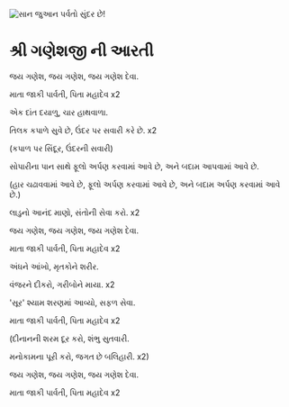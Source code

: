 ![સાન જુઆન પર્વતો સુંદર છે!](lib/assets/images/artis/img.png "સાન જુઆન પર્વતો")

# શ્રી ગણેશજી ની આરતી

જય ગણેશ, જય ગણેશ, જય ગણેશ દેવા.

માતા જાકી પાર્વતી, પિતા મહાદેવ x2

એક દાંત દયાળુ, ચાર હાથવાળા.

તિલક કપાળે સુવે છે, ઉંદર પર સવારી કરે છે. x2

(કપાળ પર સિંદૂર, ઉંદરની સવારી)

સોપારીના પાન સાથે ફૂલો અર્પણ કરવામાં આવે છે, અને બદામ આપવામાં આવે છે.

(હાર ચઢાવવામાં આવે છે, ફૂલો અર્પણ કરવામાં આવે છે, અને બદામ અર્પણ કરવામાં આવે છે.)

લાડુનો આનંદ માણો, સંતોની સેવા કરો. x2

જય ગણેશ, જય ગણેશ, જય ગણેશ દેવા.

માતા જાકી પાર્વતી, પિતા મહાદેવ x2

અંધને આંખો, મૃતકોને શરીર.

વંજરને દીકરો, ગરીબોને માયા. x2

'સૂર' શ્યામ શરણમાં આવ્યો, સફળ સેવા.

માતા જાકી પાર્વતી, પિતા મહાદેવ x2

(દીનાનની શરમ દૂર કરો, શંભુ સુતવારી.

મનોકામના પૂરી કરો, જગત છે બલિહારી. x2)

જય ગણેશ, જય ગણેશ, જય ગણેશ દેવા.

માતા જાકી પાર્વતી, પિતા મહાદેવ x2